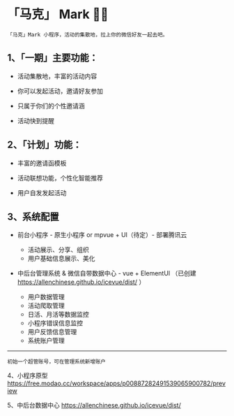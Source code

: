 # 「马克」 Mark 🎉🎈

    「马克」Mark 小程序，活动的集散地，拉上你的微信好友一起去吧。


 1、「一期」主要功能：
 --------------
  - 活动集散地，丰富的活动内容

  - 你可以发起活动，邀请好友参加

  - 只属于你们的个性邀请涵

  - 活动快到提醒

2、「计划」功能：
----------------
 - 丰富的邀请函模板

 - 活动联想功能，个性化智能推荐

 - 用户自发发起活动

 3、系统配置
 ----------------

 - 前台小程序 - 原生小程序 or mpvue + UI（待定）- 部署腾讯云

   - 活动展示、分享、组织
   - 用户基础信息展示、美化

- 中后台管理系统 & 微信自带数据中心 - vue + ElementUI （已创建 https://allenchinese.github.io/icevue/dist/ ）

  - 用户数据管理
  - 活动爬取管理
  - 日活、月活等数据监控
  - 小程序错误信息监控
  - 用户反馈信息管理
  - 系统账户管理

--------------------------
    初始一个超管账号，可在管理系统新增账户

4、小程序原型
    https://free.modao.cc/workspace/apps/p00887282491539065900782/preview

5、中后台数据中心
    https://allenchinese.github.io/icevue/dist/
